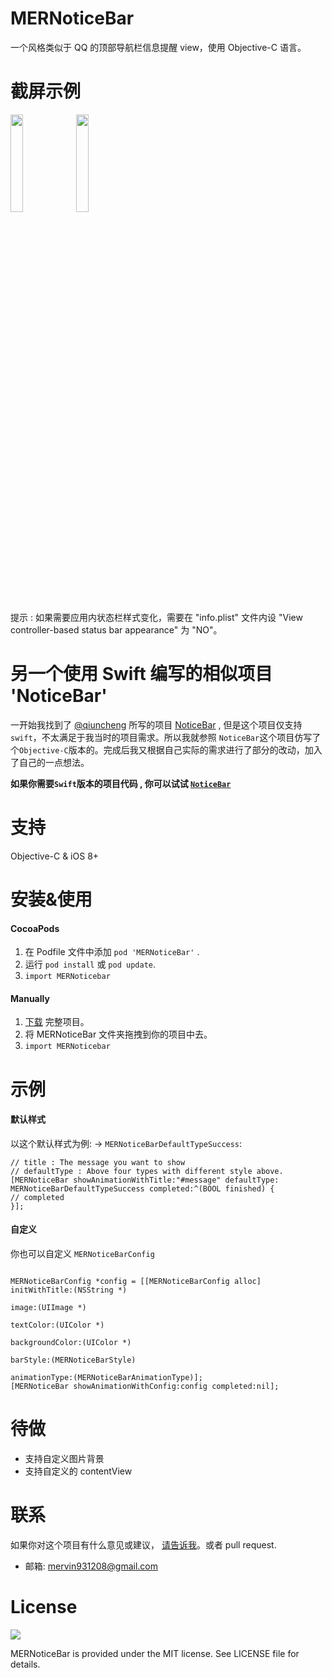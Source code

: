 # MERNoticeBar
一个风格类似于 QQ 的顶部导航栏信息提醒 view，使用 Objective-C 语言。

截屏示例
===

<p><img src="https://github.com/Mervin1024/MERNoticeBar/blob/master/Rources/notice_bar_iPhone6.gif?raw=true" width="20%" height="20%">
<img src="https://github.com/Mervin1024/MERNoticeBar/blob/master/Rources/notice_bar_iPhoneX.gif?raw=true" width="20%" height="20%"></p>
提示 : 如果需要应用内状态栏样式变化，需要在 "info.plist" 文件内设 "View controller-based status bar appearance" 为 "NO"。

另一个使用 Swift 编写的相似项目 'NoticeBar'
===
一开始我找到了 [@qiuncheng](https://github.com/qiuncheng) 所写的项目 [NoticeBar](https://github.com/qiuncheng/NoticeBar) , 但是这个项目仅支持 `swift`，不太满足于我当时的项目需求。所以我就参照 `NoticeBar`这个项目仿写了个`Objective-C`版本的。完成后我又根据自己实际的需求进行了部分的改动，加入了自己的一点想法。<p>
**如果你需要`Swift`版本的项目代码 , 你可以试试 [`NoticeBar`](https://github.com/qiuncheng/NoticeBar)**

支持
===

Objective-C & iOS 8+

安装&使用
===
#### CocoaPods
1. 在 Podfile 文件中添加 `pod 'MERNoticeBar'`  .
2. 运行 `pod install` 或 `pod update`.
3. `import MERNoticebar`

#### Manually
1. [下载](https://github.com/Mervin1024/MERNoticeBar/archive/master.zip) 完整项目。
2. 将 MERNoticeBar 文件夹拖拽到你的项目中去。
3. `import MERNoticebar`

示例
===
#### 默认样式


以这个默认样式为例: -> `MERNoticeBarDefaultTypeSuccess`:
```
// title : The message you want to show
// defaultType : Above four types with different style above.
[MERNoticeBar showAnimationWithTitle:"#message" defaultType: MERNoticeBarDefaultTypeSuccess completed:^(BOOL finished) {
// completed
}];
```
#### 自定义

你也可以自定义 `MERNoticeBarConfig`



```

MERNoticeBarConfig *config = [[MERNoticeBarConfig alloc] initWithTitle:(NSString *)
                                                                     image:(UIImage *)
                                                                 textColor:(UIColor *)
                                                           backgroundColor:(UIColor *)
                                                                  barStyle:(MERNoticeBarStyle)
                                                             animationType:(MERNoticeBarAnimationType)];
[MERNoticeBar showAnimationWithConfig:config completed:nil];

```

待做
===
- 支持自定义图片背景
- 支持自定义的 contentView

联系
===
如果你对这个项目有什么意见或建议， [请告诉我](mailto:mervin931208@gmail.com)。或者 pull request.<p>

- 邮箱: mervin931208@gmail.com


License
===
[![](https://camo.githubusercontent.com/5e085da09b057cc65da38f334ab63f0c2705f46a/68747470733a2f2f75706c6f61642e77696b696d656469612e6f72672f77696b6970656469612f636f6d6d6f6e732f7468756d622f662f66382f4c6963656e73655f69636f6e2d6d69742d38387833312d322e7376672f31323870782d4c6963656e73655f69636f6e2d6d69742d38387833312d322e7376672e706e67)](https://raw.githubusercontent.com/Mervin1024/MERNoticeBar/master/LICENSE)

MERNoticeBar is provided under the MIT license. See LICENSE file for details.

